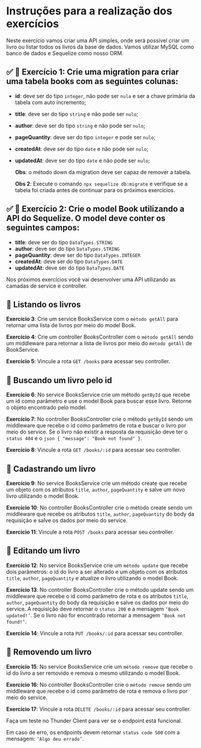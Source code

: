 # Instruções para a realização dos exercícios

Neste exercício vamos criar uma API simples, onde será possível criar um livro ou listar todos os livros da base de dados. Vamos utilizar MySQL como banco de dados e Sequelize como nosso ORM.

## ✅ 🚀 **Exercício 1**: Crie uma migration para criar uma tabela books com as seguintes colunas:

- **id**: deve ser do tipo `integer`, não pode ser `nula` e ser a chave primária da tabela com auto incremento;
- **title**: deve ser do tipo `string` e não pode ser `nulo`;
- **author**: deve ser do tipo `string` e não pode ser `nulo`;
- **pageQuantity**: deve ser do tipo `integer` e pode ser `nulo`;
- **createdAt**: deve ser do tipo `date` e não pode ser `nulo`;
- **updatedAt**: deve ser do tipo `date` e não pode ser `nulo`;

  **Obs**: o método down da migration deve ser capaz de remover a tabela.

  **Obs 2**: Execute o comando `npx sequelize db:migrate` e verifique se a tabela foi criada antes de continuar para os próximos exercícios.

## ✅ 🚀 **Exercício 2**: Crie o model Book utilizando a API do Sequelize. O model deve conter os seguintes campos:

- **title**: deve ser do tipo `DataTypes.STRING`
- **author**: deve ser do tipo `DataTypes.STRING`
- **pageQuantity**: deve ser do tipo `DataTypes.INTEGER`
- **createdAt**: deve ser do tipo `DataTypes.DATE`
- **updatedAt**: deve ser do tipo `DataTypes.DATE`

Nos próximos exercícios você vai desenvolver uma API utilizando as camadas de service e controller.

## 🚀 Listando os livros

**Exercício 3**: Crie um service BooksService com o `método getAll` para retornar uma lista de livros por meio do model Book.

**Exercício 4**: Crie um controller BooksController com o `método getAll` sendo um middleware para retornar a lista de livros por meio do `método getAll` de BookService.

**Exercício 5**: Vincule a rota `GET /books` para acessar seu controller.

## 🚀 Buscando um livro pelo id

**Exercício 6**: No service BooksService crie um método `getById` que recebe um id como parâmetro e use o model Book para buscar esse livro. Retorne o objeto encontrado pelo model.

**Exercício 7**: No controller BooksController crie o método `getById` sendo um middleware que recebe o id como parâmetro de rota e buscar o livro por meio do service. Se o livro não existir a resposta da requisição deve ter o `status 404` e o `json { "message": "Book not found" }`.

**Exercício 8**: Vincule a rota `GET /books/:id` para acessar seu controller.

## 🚀 Cadastrando um livro

**Exercício 9**: No service BooksService crie um método create que recebe um objeto com os atributos `title`, `author`, `pageQuantity` e salve um novo livro utilizando o model Book.

**Exercício 10**: No controller BooksController crie o método create sendo um middleware que recebe os atributos `title`, `author`, `pageQuantity` do body da requisição e salve os dados por meio do service.

**Exercício 11**: Vincule a rota `POST /books` para acessar seu controller.

## 🚀 Editando um livro

**Exercício 12**: No service BooksService crie um `método update` que recebe dois parâmetros: o id do livro a ser alterado e um objeto com os atributos `title`, `author`, `pageQuantity` e atualize o livro utilizando o model Book.

**Exercício 13**: No controller BooksController crie o método update sendo um middleware que recebe o id como parâmetro de rota e os atributos `title`, `author`, `pageQuantity` do body da requisição e salve os dados por meio do service. A requisição deve retornar o `status 200` e a mensagem `‘Book updated!’`. Se o livro não for encontrado retornar a mensagem `‘Book not found!’`.

**Exercício 14**: Vincule a rota `PUT /books/:id` para acessar seu controller.

## 🚀 Removendo um livro

**Exercício 15**: No service BooksService crie um `método remove` que recebe o id do livro a ser removido e remova o mesmo utilizando o model Book.

**Exercício 16**: No controller BooksController crie o `método remove` sendo um middleware que recebe o id como parâmetro de rota e remova o livro por meio do service.

**Exercício 17**: Vincule a rota `DELETE /books/:id` para acessar seu controller.

Faça um teste no Thunder Client para ver se o endpoint está funcional.

Em caso de erro, os endpoints devem retornar `status code 500` com a mensagem: `‘Algo deu errado’`.
